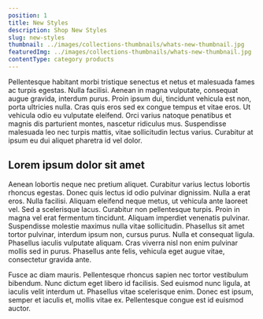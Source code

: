 ```yaml
---
position: 1
title: New Styles
description: Shop New Styles
slug: new-styles
thumbnail: ../images/collections-thumbnails/whats-new-thumbnail.jpg
featuredImg: ../images/collections-thumbnails/whats-new-thumbnail.jpg
contentType: category products
---
```


Pellentesque habitant morbi tristique senectus et netus et malesuada fames ac turpis egestas. Nulla facilisi. Aenean in magna vulputate, consequat augue gravida, interdum purus. Proin ipsum dui, tincidunt vehicula est non, porta ultricies nulla. Cras quis eros sed ex congue tempus et vitae eros. Ut vehicula odio eu vulputate eleifend. Orci varius natoque penatibus et magnis dis parturient montes, nascetur ridiculus mus. Suspendisse malesuada leo nec turpis mattis, vitae sollicitudin lectus varius. Curabitur at ipsum eu dui aliquet pharetra id vel dolor.

## Lorem ipsum dolor sit amet

Aenean lobortis neque nec pretium aliquet. Curabitur varius lectus lobortis rhoncus egestas. Donec quis lectus id odio pulvinar dignissim. Nulla a erat eros. Nulla facilisi. Aliquam eleifend neque metus, ut vehicula ante laoreet vel. Sed a scelerisque lacus. Curabitur non pellentesque turpis. Proin in magna vel erat fermentum tincidunt. Aliquam imperdiet venenatis pulvinar. Suspendisse molestie maximus nulla vitae sollicitudin. Phasellus sit amet tortor pulvinar, interdum ipsum non, cursus purus. Nulla et consequat ligula. Phasellus iaculis vulputate aliquam. Cras viverra nisl non enim pulvinar mollis sed in purus. Phasellus ante felis, vehicula eget augue vitae, consectetur gravida ante.

Fusce ac diam mauris. Pellentesque rhoncus sapien nec tortor vestibulum bibendum. Nunc dictum eget libero id facilisis. Sed euismod nunc ligula, at iaculis velit interdum ut. Phasellus vitae scelerisque enim. Donec est ipsum, semper et iaculis et, mollis vitae ex. Pellentesque congue est id euismod auctor.

